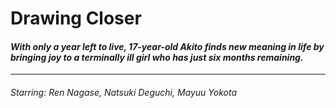 # **Drawing Closer**
#### *With only a year left to live, 17-year-old Akito finds new meaning in life by bringing joy to a terminally ill girl who has just six months remaining.*

---

###### Starring: Ren Nagase, Natsuki Deguchi, Mayuu Yokota
